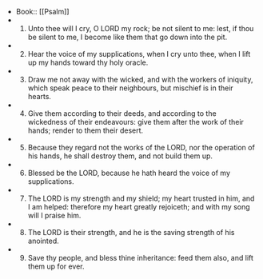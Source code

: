 - Book:: [[Psalm]]
- 1. Unto thee will I cry, O LORD my rock; be not silent to me: lest, if thou be silent to me, I become like them that go down into the pit.
- 2. Hear the voice of my supplications, when I cry unto thee, when I lift up my hands toward thy holy oracle.
- 3. Draw me not away with the wicked, and with the workers of iniquity, which speak peace to their neighbours, but mischief is in their hearts.
- 4. Give them according to their deeds, and according to the wickedness of their endeavours: give them after the work of their hands; render to them their desert.
- 5. Because they regard not the works of the LORD, nor the operation of his hands, he shall destroy them, and not build them up.
- 6. Blessed be the LORD, because he hath heard the voice of my supplications.
- 7. The LORD is my strength and my shield; my heart trusted in him, and I am helped: therefore my heart greatly rejoiceth; and with my song will I praise him.
- 8. The LORD is their strength, and he is the saving strength of his anointed.
- 9. Save thy people, and bless thine inheritance: feed them also, and lift them up for ever.
